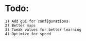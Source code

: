 Todo:
=====

	1) Add gui for configurations
	2) Better maps
	3) Tweak values for better learning
	4) Optimize for speed
